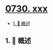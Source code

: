 # [0730. xxx](https://github.com/Tdahuyou/TNotes.leetcode/tree/main/notes/0730.%20xxx)

<!-- region:toc -->

- [1. 📝 概述](#1--概述)

<!-- endregion:toc -->

## 1. 📝 概述
